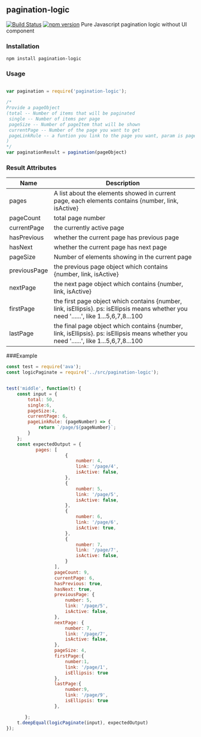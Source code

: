 ## pagination-logic
[![Build Status](https://travis-ci.org/akistar/pagination-logic.svg?branch=master)](https://travis-ci.org/akistar/pagination-logic)  [![npm version](https://badge.fury.io/js/pagination-logic.svg)](https://badge.fury.io/js/pagination-logic)
Pure Javascript pagination logic without UI component
### Installation
```
npm install pagination-logic
```
### Usage
```js

var pagination = require('pagination-logic');

/*
Provide a pageObject
(total -- Number of items that will be paginated
 single -- Number of items per page
 pageSize -- Number of pageItem that will be shown
 currentPage -- Number of the page you want to get
 pageLinkRule -- a funtion you link to the page you want, param is pageNumber
)
*/
var paginationResult = pagination(pageObject)

```

### Result Attributes

<table>
  <thead>
    <tr>
      <th>Name</th>
      <th>Description</th>
    </tr>
  </thead>
  <tbody>
    <tr>
      <td>pages</td>
      <td>A list about the elements showed in current page,
      each elements contains {number, link, isActive} </td>
    </tr>
    <tr>
      <td>pageCount</td>
      <td>total page number</td>
    </tr>
    <tr>
      <td>currentPage</td>
      <td>the currently active page</td>
    </tr>
    <tr>
      <td>hasPrevious</td>
      <td>whether the current page has previous page</td>
    </tr>
    <tr>
      <td>hasNext</td>
      <td>whether the current page has next page</td>
    </tr>
    <tr>
      <td>pageSize</td>
      <td>Number of elements showing in the current page</td>
    </tr>
    <tr>
      <td>previousPage</td>
      <td>the previous page object which contains {number, link, isActive}</td>
    </tr>
    <tr>
      <td>nextPage</td>
      <td>the next page object which contains {number, link, isActive}</td>
    </tr>
    <tr>
      <td>firstPage</td>
      <td>the first page object which contains {number, link, isEllipsis}.
      ps: isEllipsis means whether you need '......', like 1...5,6,7,8...100</td>
    </tr>
    <tr>
      <td>lastPage</td>
      <td>the final page object which contains {number, link, isEllipsis}.
       ps: isEllipsis means whether you need '......', like 1...5,6,7,8...100</td>
    </tr>
  </tbody>
</table>

###Example
```js
const test = require('ava');
const logicPaginate = require('../src/pagination-logic');


test('middle', function(t) {
    const input = {
        total: 50,
        single:6,
        pageSize:4,
        currentPage: 6,
        pageLinkRule: (pageNumber) => {
            return `/page/${pageNumber}`;
        }
    };
    const expectedOutput = {
           pages: [
                      {
                          number: 4,
                          link: '/page/4',
                          isActive: false,
                      },
                      {
                          number: 5,
                          link: '/page/5',
                          isActive: false,
                      },
                      {
                          number: 6,
                          link: '/page/6',
                          isActive: true,
                      },
                      {
                          number: 7,
                          link: '/page/7',
                          isActive: false,
                      }
                  ],
                  pageCount: 9,
                  currentPage: 6,
                  hasPrevious: true,
                  hasNext: true,
                  previousPage: {
                      number: 5,
                      link: '/page/5',
                      isActive: false,
                  },
                  nextPage: {
                      number: 7,
                      link: '/page/7',
                      isActive: false,
                  },
                  pageSize: 4,
                  firstPage:{
                      number:1,
                      link: '/page/1',
                      isEllipsis: true
                  },
                  lastPage:{
                      number:9,
                      link: '/page/9',
                      isEllipsis: true
                  },

       };
    t.deepEqual(logicPaginate(input), expectedOutput)
});
```

